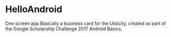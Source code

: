 # HelloAndroid
One screen app
Basically a business card for the Udacity, created as part of the Google Scholarship Challenge 2017 Android Basics.
